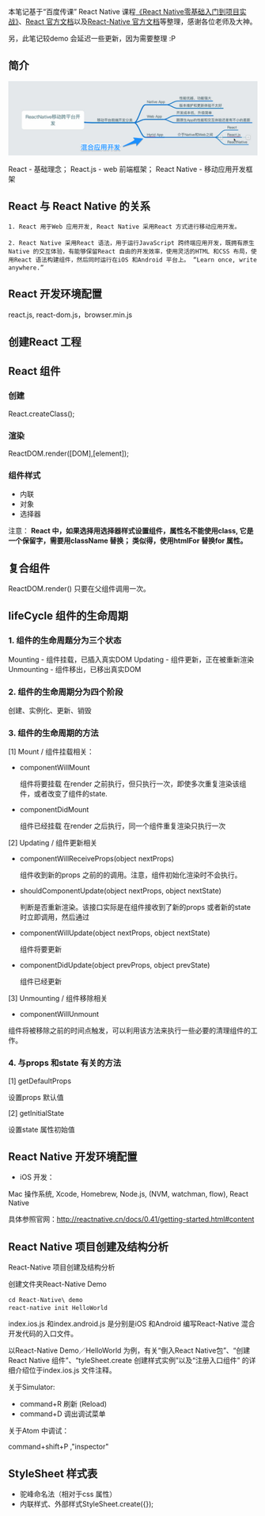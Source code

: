 本笔记基于“百度传课” React Native 课程[《React Native零基础入门到项目实战》](http://www.chuanke.com/v4702151-196697-1122541.html)、[React 官方文档](https://facebook.github.io/react/)以及[React-Native 官方文档](http://reactnative.cn/)等整理，感谢各位老师及大神。

另，此笔记较demo 会延迟一些更新，因为需要整理 :P

## 简介

![image](/notes-img/7BA56D55-DE0A-461F-8E21-FD75247327D0.png)

React - 基础理念；
React.js - web 前端框架；
React Native - 移动应用开发框架


## React 与 React Native 的关系



	1. React 用于Web 应用开发, React Native 采用React 方式进行移动应用开发。

	2. React Native 采用React 语法，用于运行JavaScript 跨终端应用开发，既拥有原生Native 的交互体验，有能够保留React 自由的开发效率，使用灵活的HTML 和CSS 布局，使用React 语法构建组件，然后同时运行在iOS 和Android 平台上。 “Learn once, write anywhere.”




## React 开发环境配置


react.js, react-dom.js，browser.min.js


## 创建React 工程

## React 组件

### 创建
React.createClass();

### 渲染
ReactDOM.render([DOM],[element]);

### 组件样式

 - 内联
 - 对象
 - 选择器

注意： **React 中，如果选择用选择器样式设置组件，属性名不能使用class, 它是一个保留字，需要用className 替换；
			 类似得，使用htmlFor 替换for 属性。**

## 复合组件

ReactDOM.render() 只要在父组件调用一次。

## lifeCycle 组件的生命周期


### 1. 组件的生命周题分为三个状态

Mounting - 组件挂载，已插入真实DOM
Updating - 组件更新，正在被重新渲染
Unmounting - 组件移出，已移出真实DOM


### 2. 组件的生命周期分为四个阶段

创建、实例化、更新、销毁


### 3. 组件的生命周期的方法

[1] Mount / 组件挂载相关：

- componentWillMount

	组件将要挂载
	在render 之前执行，但只执行一次，即使多次重复渲染该组件，或者改变了组件的state.

- componentDidMount

	组件已经挂载
	在render 之后执行，同一个组件重复渲染只执行一次

[2] Updating / 组件更新相关

- componentWillReceiveProps(object nextProps)

	组件收到新的props 之前的的调用。注意，组件初始化渲染时不会执行。

- shouldComponentUpdate(object nextProps, object nextState)

	判断是否重新渲染。该接口实际是在组件接收到了新的props 或者新的state 时立即调用，然后通过

- componentWillUpdate(object nextProps, object nextState)

	组件将要更新

- componentDidUpdate(object prevProps, object prevState)

	组件已经更新

[3] Unmounting / 组件移除相关

- componentWillUnmount

组件将被移除之前的时间点触发，可以利用该方法来执行一些必要的清理组件的工作。

### 4. 与props 和state 有关的方法

[1] getDefaultProps

设置props 默认值

[2] getInitialState

设置state 属性初始值


## React Native 开发环境配置

- iOS 开发：

Mac 操作系统, Xcode, Homebrew, Node.js, (NVM, watchman, flow), React Native

具体参照官网：http://reactnative.cn/docs/0.41/getting-started.html#content


## React Native 项目创建及结构分析

React-Native 项目创建及结构分析

创建文件夹React-Native Demo

	cd React-Native\ demo
	react-native init HelloWorld

index.ios.js 和index.android.js 是分别是iOS 和Android 编写React-Native 混合开发代码的入口文件。

以React-Native Demo／HelloWorld 为例，有关“倒入React Native包”、“创建React Native 组件”、“tyleSheet.create 创建样式实例”以及“注册入口组件” 的详细介绍位于index.ios.js 文件注释。


关于Simulator:
- command+R 刷新 (Reload)
- command+D 调出调试菜单


关于Atom 中调试：

command+shift+P ,"inspector"

## StyleSheet 样式表

- 驼峰命名法（相对于css 属性）
- 内联样式、外部样式StyleSheet.create({});

